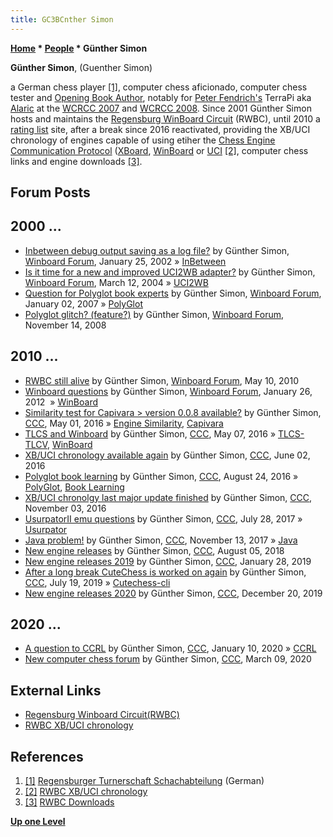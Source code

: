 ```yaml
---
title: GC3BCnther Simon
---
```

**[Home](Home "Home") * [People](People "People") * Günther Simon**

**Günther Simon**, (Guenther Simon)

a German chess player <a id="cite-note-1" href="#cite-ref-1">[1]</a>, computer chess aficionado, computer chess tester and [Opening Book Author](Category:Opening_Book_Author "Category:Opening Book Author"), notably for [Peter Fendrich's](Peter_Fendrich "Peter Fendrich") TerraPi aka [Alaric](Alaric "Alaric") at the [WCRCC 2007](WCRCC_2007 "WCRCC 2007") and [WCRCC 2008](WCRCC_2008 "WCRCC 2008").
Since 2001 Günther Simon hosts and maintains the [Regensburg WinBoard Circuit](RWBC "RWBC") (RWBC), until 2010 a [rating list](Engine_Rating_Lists "Engine Rating Lists") site, after a break since 2016 reactivated, providing the XB/UCI chronology of engines capable of using etiher the [Chess Engine Communication Protocol](Chess_Engine_Communication_Protocol "Chess Engine Communication Protocol") ([XBoard](XBoard "XBoard"), [WinBoard](WinBoard "WinBoard") or [UCI](UCI "UCI") <a id="cite-note-2" href="#cite-ref-2">[2]</a>, computer chess links and engine downloads <a id="cite-note-3" href="#cite-ref-3">[3]</a>.

## Forum Posts

## 2000 ...

- [Inbetween debug output saving as a log file?](http://www.open-aurec.com/wbforum/viewtopic.php?f=18&t=35904) by Günther Simon, [Winboard Forum](Computer_Chess_Forums "Computer Chess Forums"), January 25, 2002 » [InBetween](InBetween "InBetween")
- [Is it time for a new and improved UCI2WB adapter?](http://www.open-aurec.com/wbforum/viewtopic.php?f=18&t=46851) by Günther Simon, [Winboard Forum](Computer_Chess_Forums "Computer Chess Forums"), March 12, 2004 » [UCI2WB](UCI2WB "UCI2WB")
- [Question for Polyglot book experts](http://www.open-aurec.com/wbforum/viewtopic.php?f=2&t=6058&p=29111) by Günther Simon, [Winboard Forum](Computer_Chess_Forums "Computer Chess Forums"), January 02, 2007 » [PolyGlot](PolyGlot "PolyGlot")
- [Polyglot glitch? (feature?)](http://www.open-aurec.com/wbforum/viewtopic.php?f=4&t=49659&p=187627) by Günther Simon, [Winboard Forum](Computer_Chess_Forums "Computer Chess Forums"), November 14, 2008

## 2010 ...

- [RWBC still alive](http://www.open-aurec.com/wbforum/viewtopic.php?f=2&t=50977&p=193496) by Günther Simon, [Winboard Forum](Computer_Chess_Forums "Computer Chess Forums"), May 10, 2010
- [Winboard questions](http://www.open-aurec.com/wbforum/viewtopic.php?f=2&t=52172&p=197618) by Günther Simon, [Winboard Forum](Computer_Chess_Forums "Computer Chess Forums"), January 26, 2012  » [WinBoard](WinBoard "WinBoard")
- [Similarity test for Capivara > version 0.0.8 available?](http://www.talkchess.com/forum3/viewtopic.php?f=2&t=60012) by Günther Simon, [CCC](CCC "CCC"), May 01, 2016 » [Engine Similarity](Engine_Similarity "Engine Similarity"), [Capivara](Capivara "Capivara")
- [TLCS and Winboard](http://www.talkchess.com/forum/viewtopic.php?t=60078) by Günther Simon, [CCC](CCC "CCC"), May 07, 2016 » [TLCS-TLCV](TLCS-TLCV "TLCS-TLCV"), [WinBoard](WinBoard "WinBoard")
- [XB/UCI chronology available again](http://www.talkchess.com/forum/viewtopic.php?t=60345) by Günther Simon, [CCC](CCC "CCC"), June 02, 2016
- [Polyglot book learning](http://www.talkchess.com/forum/viewtopic.php?t=61210) by Günther Simon, [CCC](CCC "CCC"), August 24, 2016 » [PolyGlot](PolyGlot "PolyGlot"), [Book Learning](Book_Learning "Book Learning")
- [XB/UCI chronolgy last major update finished](http://www.talkchess.com/forum3/viewtopic.php?f=2&t=61945) by Günther Simon, [CCC](CCC "CCC"), November 03, 2016
- [UsurpatorII emu questions](http://www.talkchess.com/forum/viewtopic.php?t=64747) by Günther Simon, [CCC](CCC "CCC"), July 28, 2017 » [Usurpator](Usurpator "Usurpator")
- [Java problem!](http://www.talkchess.com/forum/viewtopic.php?t=65718) by Günther Simon, [CCC](CCC "CCC"), November 13, 2017 » [Java](Java "Java")
- [New engine releases](http://www.talkchess.com/forum3/viewtopic.php?f=2&t=68142) by Günther Simon, [CCC](CCC "CCC"), August 05, 2018
- [New engine releases 2019](http://www.talkchess.com/forum3/viewtopic.php?f=2&t=69754) by Günther Simon, [CCC](CCC "CCC"), January 28, 2019
- [After a long break CuteChess is worked on again](http://www.talkchess.com/forum3/viewtopic.php?f=2&t=71321) by Günther Simon, [CCC](CCC "CCC"), July 19, 2019 » [Cutechess-cli](Cutechess-cli "Cutechess-cli")
- [New engine releases 2020](http://www.talkchess.com/forum3/viewtopic.php?f=2&t=72613) by Günther Simon, [CCC](CCC "CCC"), December 20, 2019

## 2020 ...

- [A question to CCRL](http://www.talkchess.com/forum3/viewtopic.php?f=2&t=72771) by Günther Simon, [CCC](CCC "CCC"), January 10, 2020 » [CCRL](CCRL "CCRL")
- [New computer chess forum](http://www.talkchess.com/forum3/viewtopic.php?f=2&t=73316) by Günther Simon, [CCC](CCC "CCC"), March 09, 2020

## External Links

- [Regensburg Winboard Circuit(RWBC)](https://rwbc-chess.de/)
- [RWBC XB/UCI chronology](http://rwbc-chess.de/chronology.htm)

## References

1. <a id="cite-ref-1" href="#cite-note-1">[1]</a> [Regensburger Turnerschaft Schachabteilung](https://schach.in/regensburger-turnerschaft/) (German)
1. <a id="cite-ref-2" href="#cite-note-2">[2]</a> [RWBC XB/UCI chronology](http://rwbc-chess.de/chronology.htm)
1. <a id="cite-ref-3" href="#cite-note-3">[3]</a> [RWBC Downloads](http://www.rwbc-chess.de/download.htm)

**[Up one Level](People "People")**

